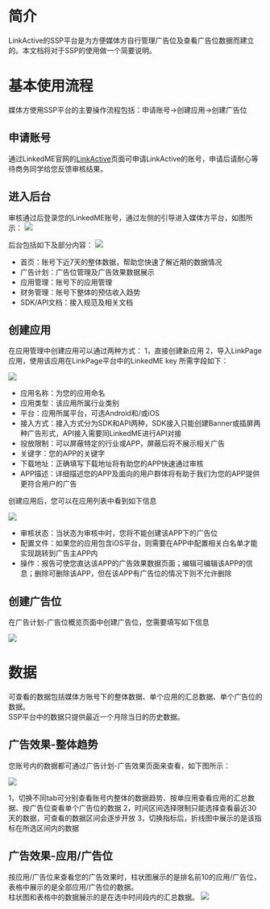 # 简介
LinkActive的SSP平台是为方便媒体方自行管理广告位及查看广告位数据而建立的。本文档将对于SSP的使用做一个简要说明。

# 基本使用流程
媒体方使用SSP平台的主要操作流程包括：申请账号->创建应用->创建广告位

## 申请账号
通过LinkedME官网的[LinkActive](https://www.linkedme.cc/linkactive.html)页面可申请LinkActive的账号，申请后请耐心等待商务同学给您反馈审核结果。

## 进入后台
审核通过后登录您的LinkedME账号，通过左侧的引导进入媒体方平台，如图所示：
![](/assets/dashboard.png)

后台包括如下及部分内容：
![](/assets/ssp.png)

* 首页：账号下近7天的整体数据，帮助您快速了解近期的数据情况
* 广告计划：广告位管理及广告效果数据展示
* 应用管理：账号下的应用管理
* 财务管理：账号下整体的预估收入趋势
* SDK/API文档：接入规范及相关文档

## 创建应用
在应用管理中创建应用可以通过两种方式：
1，直接创建新应用
2，导入LinkPage应用，使用该应用在LinkPage平台中的LinkedME key
所需字段如下：

![](/assets/addapp.png)

* 应用名称：为您的应用命名
* 应用类型：该应用所属行业类别
* 平台：应用所属平台，可选Android和/或iOS
* 接入方式：接入方式分为SDK和API两种，SDK接入只能创建Banner或插屏两种广告形式，API接入需要同LinkedME进行API对接
* 投放限制：可以屏蔽特定的行业或APP，屏蔽后将不展示相关广告
* 关键字：您的APP的关键字
* 下载地址：正确填写下载地址将有助您的APP快速通过审核
* APP描述：详细描述您的APP及面向的用户群体将有助于我们为您的APP提供更符合用户的广告


创建应用后，您可以在应用列表中看到如下信息

![](/assets/applist.png)

* 审核状态：当状态为审核中时，您将不能创建该APP下的广告位
* 配置文件：如果您的应用包含iOS平台，则需要在APP中配置相关白名单才能实现跳转到广告主APP内
* 操作：报告可使您直达该APP的广告效果数据页面；编辑可编辑该APP的信息；删除可删除该APP，但在该APP有广告位的情况下则不允许删除

## 创建广告位
在广告计划-广告位概览页面中创建广告位，您需要填写如下信息

![](/assets/adposition.png)


# 数据
可查看的数据包括媒体方账号下的整体数据、单个应用的汇总数据、单个广告位的数据。  
SSP平台中的数据只提供最近一个月除当日的历史数据。

## 广告效果-整体趋势
您账号内的数据都可通过广告计划-广告效果页面来查看，如下图所示：

![](/assets/data.png)

1，切换不同tab可分别查看账号内整体的数据趋势、按单应用查看应用的汇总数据、按广告位查看单个广告位的数据
2，时间区间选择限制只能选择查看最近30天的数据，可查看的数据区间会逐步开放
3，切换指标后，折线图中展示的是该指标在所选区间内的数据

## 广告效果-应用/广告位
按应用/广告位来查看您的广告效果时，柱状图展示的是排名前10的应用/广告位，表格中展示的是全部应用/广告位的数据。  
柱状图和表格中的数据展示的是在选中时间段内的汇总数据。
![](/assets/appdata.png)